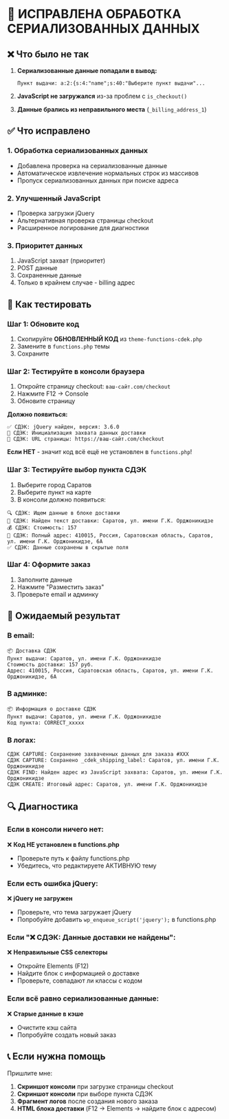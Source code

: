 # 🔧 ИСПРАВЛЕНА ОБРАБОТКА СЕРИАЛИЗОВАННЫХ ДАННЫХ

## ❌ Что было не так

1. **Сериализованные данные попадали в вывод:**
   ```
   Пункт выдачи: a:2:{s:4:"name";s:40:"Выберите пункт выдачи"...
   ```

2. **JavaScript не загружался** из-за проблем с `is_checkout()`

3. **Данные брались из неправильного места** (`_billing_address_1`)

## ✅ Что исправлено

### 1. Обработка сериализованных данных
- Добавлена проверка на сериализованные данные
- Автоматическое извлечение нормальных строк из массивов
- Пропуск сериализованных данных при поиске адреса

### 2. Улучшенный JavaScript
- Проверка загрузки jQuery
- Альтернативная проверка страницы checkout
- Расширенное логирование для диагностики

### 3. Приоритет данных
1. JavaScript захват (приоритет)
2. POST данные
3. Сохраненные данные
4. Только в крайнем случае - billing адрес

## 🧪 Как тестировать

### Шаг 1: Обновите код
1. Скопируйте **ОБНОВЛЕННЫЙ КОД** из `theme-functions-cdek.php`
2. Замените в `functions.php` темы
3. Сохраните

### Шаг 2: Тестируйте в консоли браузера
1. Откройте страницу checkout: `ваш-сайт.com/checkout`
2. Нажмите F12 → Console
3. Обновите страницу

**Должно появиться:**
```
✅ СДЭК: jQuery найден, версия: 3.6.0
🔧 СДЭК: Инициализация захвата данных доставки
🔧 СДЭК: URL страницы: https://ваш-сайт.com/checkout
```

**Если НЕТ** - значит код всё ещё не установлен в `functions.php`!

### Шаг 3: Тестируйте выбор пункта СДЭК
1. Выберите город Саратов
2. Выберите пункт на карте
3. В консоли должно появиться:
```
🔍 СДЭК: Ищем данные в блоке доставки
📍 СДЭК: Найден текст доставки: Саратов, ул. имени Г.К. Орджоникидзе
💰 СДЭК: Стоимость: 157
📍 СДЭК: Полный адрес: 410015, Россия, Саратовская область, Саратов, ул. имени Г.К. Орджоникидзе, 6А
✅ СДЭК: Данные сохранены в скрытые поля
```

### Шаг 4: Оформите заказ
1. Заполните данные
2. Нажмите "Разместить заказ"
3. Проверьте email и админку

## 📧 Ожидаемый результат

### В email:
```
📦 Доставка СДЭК
Пункт выдачи: Саратов, ул. имени Г.К. Орджоникидзе
Стоимость доставки: 157 руб.
Адрес: 410015, Россия, Саратовская область, Саратов, ул. имени Г.К. Орджоникидзе, 6А
```

### В админке:
```
📦 Информация о доставке СДЭК
Пункт выдачи: Саратов, ул. имени Г.К. Орджоникидзе
Код пункта: CORRECT_xxxxx
```

### В логах:
```
СДЭК CAPTURE: Сохранение захваченных данных для заказа #XXX
СДЭК CAPTURE: Сохранено _cdek_shipping_label: Саратов, ул. имени Г.К. Орджоникидзе
СДЭК FIND: Найден адрес из JavaScript захвата: Саратов, ул. имени Г.К. Орджоникидзе
СДЭК CREATE: Итоговый адрес: Саратов, ул. имени Г.К. Орджоникидзе
```

## 🔍 Диагностика

### Если в консоли ничего нет:
❌ **Код НЕ установлен в functions.php**
- Проверьте путь к файлу functions.php
- Убедитесь, что редактируете АКТИВНУЮ тему

### Если есть ошибка jQuery:
❌ **jQuery не загружен**
- Проверьте, что тема загружает jQuery
- Попробуйте добавить `wp_enqueue_script('jquery');` в functions.php

### Если "❌ СДЭК: Данные доставки не найдены":
❌ **Неправильные CSS селекторы**
- Откройте Elements (F12)
- Найдите блок с информацией о доставке
- Проверьте, совпадают ли классы с кодом

### Если всё равно сериализованные данные:
❌ **Старые данные в кэше**
- Очистите кэш сайта
- Попробуйте создать новый заказ

## 📞 Если нужна помощь

Пришлите мне:
1. **Скриншот консоли** при загрузке страницы checkout
2. **Скриншот консоли** при выборе пункта СДЭК
3. **Фрагмент логов** после создания нового заказа
4. **HTML блока доставки** (F12 → Elements → найдите блок с адресом)